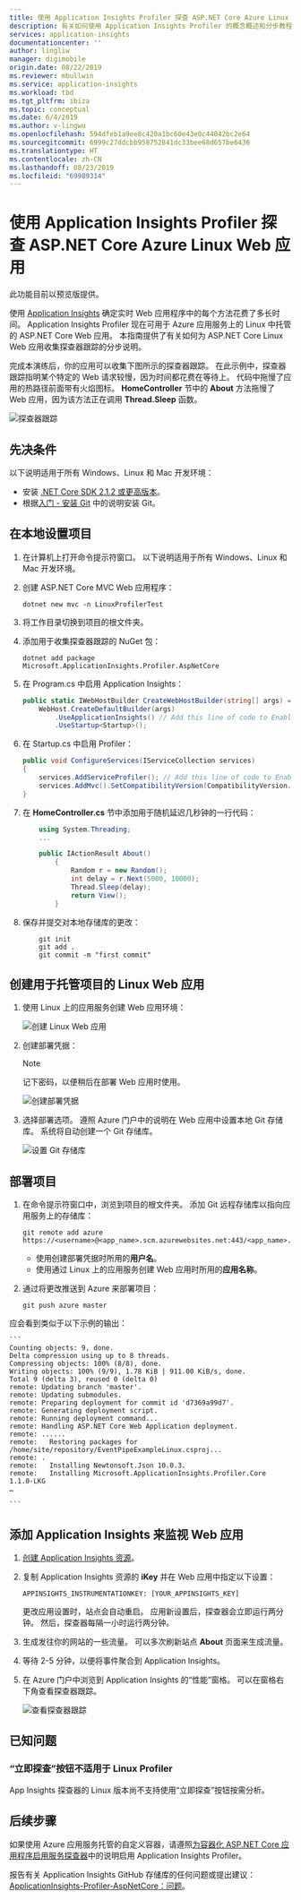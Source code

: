 ```yaml
---
title: 使用 Application Insights Profiler 探查 ASP.NET Core Azure Linux Web 应用 | Azure Docs
description: 有关如何使用 Application Insights Profiler 的概念概述和分步教程。
services: application-insights
documentationcenter: ''
author: lingliw
manager: digimobile
origin.date: 08/22/2019
ms.reviewer: mbullwin
ms.service: application-insights
ms.workload: tbd
ms.tgt_pltfrm: ibiza
ms.topic: conceptual
ms.date: 6/4/2019
ms.author: v-lingwu
ms.openlocfilehash: 594dfeb1a9ee8c420a1bc60e43e0c44042bc2e64
ms.sourcegitcommit: 6999c27ddcbb958752841dc33bee68d657be6436
ms.translationtype: HT
ms.contentlocale: zh-CN
ms.lasthandoff: 08/23/2019
ms.locfileid: "69989314"
---
```

# <a name="profile-aspnet-core-azure-linux-web-apps-with-application-insights-profiler"></a>使用 Application Insights Profiler 探查 ASP.NET Core Azure Linux Web 应用

此功能目前以预览版提供。

使用 [Application Insights](../../azure-monitor/app/app-insights-overview.md) 确定实时 Web 应用程序中的每个方法花费了多长时间。 Application Insights Profiler 现在可用于 Azure 应用服务上的 Linux 中托管的 ASP.NET Core Web 应用。 本指南提供了有关如何为 ASP.NET Core Linux Web 应用收集探查器跟踪的分步说明。

完成本演练后，你的应用可以收集下图所示的探查器跟踪。 在此示例中，探查器跟踪指明某个特定的 Web 请求较慢，因为时间都花费在等待上。 代码中拖慢了应用的热路径前面带有火焰图标。  **HomeController** 节中的 **About** 方法拖慢了 Web 应用，因为该方法正在调用 **Thread.Sleep** 函数。

![探查器跟踪](./media/profiler-aspnetcore-linux/profiler-traces.png)

## <a name="prerequisites"></a>先决条件
以下说明适用于所有 Windows、Linux 和 Mac 开发环境：

* 安装 [.NET Core SDK 2.1.2 或更高版本](https://dotnet.microsoft.com/download/archives)。
* 根据[入门 - 安装 Git](https://git-scm.com/book/en/v2/Getting-Started-Installing-Git) 中的说明安装 Git。

## <a name="set-up-the-project-locally"></a>在本地设置项目

1. 在计算机上打开命令提示符窗口。 以下说明适用于所有 Windows、Linux 和 Mac 开发环境。

1. 创建 ASP.NET Core MVC Web 应用程序：

    ```
    dotnet new mvc -n LinuxProfilerTest
    ```

1. 将工作目录切换到项目的根文件夹。

1. 添加用于收集探查器跟踪的 NuGet 包：

    ```shell
    dotnet add package Microsoft.ApplicationInsights.Profiler.AspNetCore
    ```

1. 在 Program.cs 中启用 Application Insights：

    ```csharp
    public static IWebHostBuilder CreateWebHostBuilder(string[] args) =>
        WebHost.CreateDefaultBuilder(args)
            .UseApplicationInsights() // Add this line of code to Enable Application Insights
            .UseStartup<Startup>();
    ```
    
1. 在 Startup.cs 中启用 Profiler：

    ```csharp
    public void ConfigureServices(IServiceCollection services)
    {
        services.AddServiceProfiler(); // Add this line of code to Enable Profiler
        services.AddMvc().SetCompatibilityVersion(CompatibilityVersion.Version_2_1);
    }
    ```

1. 在 **HomeController.cs** 节中添加用于随机延迟几秒钟的一行代码：

    ```csharp
        using System.Threading;
        ...

        public IActionResult About()
            {
                Random r = new Random();
                int delay = r.Next(5000, 10000);
                Thread.Sleep(delay);
                return View();
            }
    ```

1. 保存并提交对本地存储库的更改：

    ```
        git init
        git add .
        git commit -m "first commit"
    ```

## <a name="create-the-linux-web-app-to-host-your-project"></a>创建用于托管项目的 Linux Web 应用

1. 使用 Linux 上的应用服务创建 Web 应用环境：

    ![创建 Linux Web 应用](./media/profiler-aspnetcore-linux/create-linux-appservice.png)

2. 创建部署凭据：

    > [!NOTE]
    > 记下密码，以便稍后在部署 Web 应用时使用。

    ![创建部署凭据](./media/profiler-aspnetcore-linux/create-deployment-credentials.png)

3. 选择部署选项。 遵照 Azure 门户中的说明在 Web 应用中设置本地 Git 存储库。 系统将自动创建一个 Git 存储库。

    ![设置 Git 存储库](./media/profiler-aspnetcore-linux/setup-git-repo.png)

## <a name="deploy-your-project"></a>部署项目

1. 在命令提示符窗口中，浏览到项目的根文件夹。 添加 Git 远程存储库以指向应用服务上的存储库：

    ```
    git remote add azure https://<username>@<app_name>.scm.azurewebsites.net:443/<app_name>.git
    ```

    * 使用创建部署凭据时所用的**用户名**。
    * 使用通过 Linux 上的应用服务创建 Web 应用时所用的**应用名称**。

2. 通过将更改推送到 Azure 来部署项目：

    ```
    git push azure master
    ```

应会看到类似于以下示例的输出：

    ```
    Counting objects: 9, done.
    Delta compression using up to 8 threads.
    Compressing objects: 100% (8/8), done.
    Writing objects: 100% (9/9), 1.78 KiB | 911.00 KiB/s, done.
    Total 9 (delta 3), reused 0 (delta 0)
    remote: Updating branch 'master'.
    remote: Updating submodules.
    remote: Preparing deployment for commit id 'd7369a99d7'.
    remote: Generating deployment script.
    remote: Running deployment command...
    remote: Handling ASP.NET Core Web Application deployment.
    remote: ......
    remote:   Restoring packages for /home/site/repository/EventPipeExampleLinux.csproj...
    remote: .
    remote:   Installing Newtonsoft.Json 10.0.3.
    remote:   Installing Microsoft.ApplicationInsights.Profiler.Core 1.1.0-LKG
    …

    ```

## <a name="add-application-insights-to-monitor-your-web-apps"></a>添加 Application Insights 来监视 Web 应用

1. [创建 Application Insights 资源](../../azure-monitor/app/create-new-resource.md )。

2. 复制 Application Insights 资源的 **iKey** 并在 Web 应用中指定以下设置：

    ```
    APPINSIGHTS_INSTRUMENTATIONKEY: [YOUR_APPINSIGHTS_KEY]
    ```

    更改应用设置时，站点会自动重启。 应用新设置后，探查器会立即运行两分钟。 然后，探查器每隔一小时运行两分钟。

3. 生成发往你的网站的一些流量。 可以多次刷新站点 **About** 页面来生成流量。

4. 等待 2-5 分钟，以便将事件聚合到 Application Insights。

5. 在 Azure 门户中浏览到 Application Insights 的“性能”窗格。  可以在窗格右下角查看探查器跟踪。

    ![查看探查器跟踪](./media/profiler-aspnetcore-linux/view-traces.png)

## <a name="known-issues"></a>已知问题

### <a name="profile-now-button-doesnt-work-for-linux-profiler"></a>“立即探查”按钮不适用于 Linux Profiler
App Insights 探查器的 Linux 版本尚不支持使用“立即探查”按钮按需分析。


## <a name="next-steps"></a>后续步骤
如果使用 Azure 应用服务托管的自定义容器，请遵照[为容器化 ASP.NET Core 应用程序启用服务探查器](https://github.com/Microsoft/ApplicationInsights-Profiler-AspNetCore/tree/master/examples/EnableServiceProfilerForContainerApp)中的说明启用 Application Insights Profiler。

报告有关 Application Insights GitHub 存储库的任何问题或提出建议：[ApplicationInsights-Profiler-AspNetCore：问题](https://github.com/Microsoft/ApplicationInsights-Profiler-AspNetCore/issues)。




